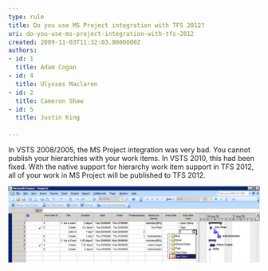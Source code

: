 ```yaml
---
type: rule
title: Do you use MS Project integration with TFS 2012?
uri: do-you-use-ms-project-integration-with-tfs-2012
created: 2009-11-03T11:32:03.0000000Z
authors:
- id: 1
  title: Adam Cogan
- id: 4
  title: Ulysses Maclaren
- id: 2
  title: Cameron Shaw
- id: 5
  title: Justin King

---
```


In VSTS 2008/2005, the MS Project integration was very bad. You cannot publish your hierarchies with your work items. In VSTS 2010, this had been fixed. With the native support for hierarchy work item support in TFS 2012, all of your work in MS Project will be published to TFS 2012. 
 
![VSTS2010 has better MS Project integration support - you can publish your hierarchies to TFS now](VSTS2010-MSProject.jpg)
